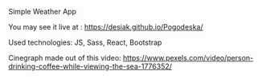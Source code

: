 Simple Weather App

You may see it live at : https://desiak.github.io/Pogodeska/

Used technologies: JS, Sass, React, Bootstrap

Cinegraph made out of this video: https://www.pexels.com/video/person-drinking-coffee-while-viewing-the-sea-1776352/

